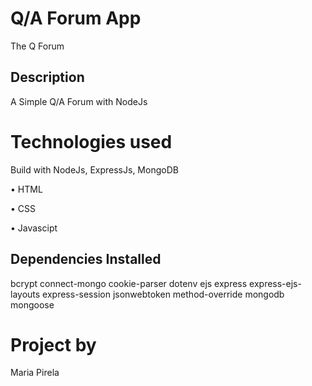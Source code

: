 # Q/A Forum App
The Q Forum

## Description
A Simple Q/A Forum with NodeJs

# Technologies used
Build with NodeJs, ExpressJs, MongoDB

• HTML

• CSS

• Javascipt


## Dependencies Installed

bcrypt
connect-mongo
cookie-parser
dotenv
ejs
express
express-ejs-layouts
express-session
jsonwebtoken
method-override
mongodb
mongoose


# Project by

Maria Pirela
